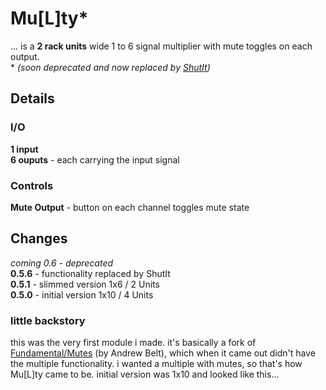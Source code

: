 # Mu\[L\]ty\*


... is a __2 rack units__ wide 1 to 6 signal multiplier with mute toggles on each output.  
\* *(soon deprecated and now replaced by [ShutIt](shutit.md))*

## Details

### I/O
__1 input__  
__6 ouputs__ - each carrying the input signal

### Controls
__Mute Output__ - button on each channel toggles mute state  


## Changes

_coming 0.6 - deprecated_  
__0.5.6__ - functionality replaced by ShutIt  
__0.5.1__ - slimmed version 1x6 / 2 Units  
__0.5.0__ - initial version 1x10 / 4 Units  


### little backstory
this was the very first module i made.
it's basically a fork of [Fundamental/Mutes](https://github.com/VCVRack/Fundamental) (by Andrew Belt), which when it came out didn't have the multiple functionality.
i wanted a multiple with mutes, so that's how Mu\[L\]ty came to be.
initial version was 1x10 and looked like this...

